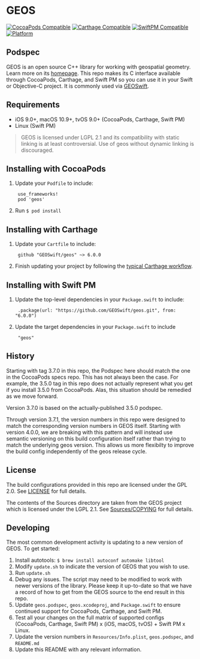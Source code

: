 # GEOS

[![CocoaPods Compatible](https://img.shields.io/cocoapods/v/geos.svg)](https://cocoapods.org)
[![Carthage Compatible](https://img.shields.io/badge/Carthage-compatible-4BC51D.svg?style=flat)](https://github.com/Carthage/Carthage)
[![SwiftPM Compatible](https://img.shields.io/badge/SwiftPM-compatible-4BC51D.svg?style=flat)](https://swift.org/package-manager/)
[![Platform](https://img.shields.io/cocoapods/p/geos.svg?style=flat)](https://github.com/GEOSwift/geos)

## Podspec

GEOS is an open source C++ library for working with geospatial geometry. Learn
more on its [homepage](http://trac.osgeo.org/geos). This repo makes its C
interface available through CocoaPods, Carthage, and Swift PM so you can use it
in your Swift or Objective-C project. It is commonly used via
[GEOSwift](https://github.com/GEOSwift/GEOSwift).

## Requirements

* iOS 9.0+, macOS 10.9+, tvOS 9.0+ (CocoaPods, Carthage, Swift PM)
* Linux (Swift PM)

> GEOS is licensed under LGPL 2.1 and its compatibility with static linking is
at least controversial. Use of geos without dynamic linking is discouraged.

## Installing with CocoaPods

1. Update your `Podfile` to include:

        use_frameworks!
        pod 'geos'

2. Run `$ pod install`

## Installing with Carthage

1. Update your `Cartfile` to include:

        github "GEOSwift/geos" ~> 6.0.0

2. Finish updating your project by following the [typical Carthage
workflow](https://github.com/Carthage/Carthage#quick-start).

## Installing with Swift PM

1. Update the top-level dependencies in your `Package.swift` to include:

        .package(url: "https://github.com/GEOSwift/geos.git", from: "6.0.0")

2. Update the target dependencies in your `Package.swift` to include

        "geos"

## History

Starting with tag 3.7.0 in this repo, the Podspec here should match the one in
the CocoaPods specs repo. This has not always been the case. For example, the
3.5.0 tag in this repo does not actually represent what you get if you install
3.5.0 from CocoaPods. Alas, this situation should be remedied as we move
forward.

Version 3.7.0 is based on the actually-published 3.5.0 podspec.

Through version 3.7.1, the version numbers in this repo were designed to match
the corresponding version numbers in GEOS itself. Starting with version 4.0.0,
we are breaking with this pattern and will instead use semantic versioning on
this build configuration itself rather than trying to match the underlying geos
version. This allows us more flexibilty to improve the build config
independently of the geos release cycle.

## License

The build configurations provided in this repo are licensed under the GPL 2.0.
See [LICENSE](LICENSE) for full details.

The contents of the Sources directory are taken from the GEOS project which is
licensed under the LGPL 2.1. See [Sources/COPYING](Sources/COPYING) for full
details.

## Developing

The most common development activity is updating to a new version of GEOS. To
get started:

1. Install autotools: `$ brew install autoconf automake libtool`
2. Modify `update.sh` to indicate the version of GEOS that you wish to use.
3. Run `update.sh`
4. Debug any issues. The script may need to be modified to work with newer
versions of the library. Please keep it up-to-date so that we have a record of
how to get from the GEOS source to the end result in this repo.
5. Update `geos.podspec`, `geos.xcodeproj`, and `Package.swift` to ensure
continued support for CocoaPods, Carthage, and Swift PM.
6. Test all your changes on the full matrix of supported configs (CocoaPods,
Carthage, Swift PM) x (iOS, macOS, tvOS) + Swift PM x Linux.
7. Update the version numbers in `Resources/Info.plist`, `geos.podspec`,
and `README.md`
8. Update this README with any relevant information.
